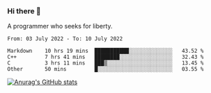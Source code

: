 ### Hi there 👋

<!--
**shejialuo/shejialuo** is a ✨ _special_ ✨ repository because its `README.md` (this file) appears on your GitHub profile.

Here are some ideas to get you started:

- 🔭 I’m currently working on ...
- 🌱 I’m currently learning ...
- 👯 I’m looking to collaborate on ...
- 🤔 I’m looking for help with ...
- 💬 Ask me about ...
- 📫 How to reach me: ...
- 😄 Pronouns: ...
- ⚡ Fun fact: ...
-->

A programmer who seeks for liberty.

<!--START_SECTION:waka-->

```text
From: 03 July 2022 - To: 10 July 2022

Markdown    10 hrs 19 mins  ███████████░░░░░░░░░░░░░░   43.52 %
C++         7 hrs 41 mins   ████████░░░░░░░░░░░░░░░░░   32.43 %
C           3 hrs 11 mins   ███▒░░░░░░░░░░░░░░░░░░░░░   13.45 %
Other       50 mins         █░░░░░░░░░░░░░░░░░░░░░░░░   03.55 %
```

<!--END_SECTION:waka-->

[![Anurag's GitHub stats](https://github-readme-stats.vercel.app/api?username=shejialuo&show_icons=true&theme=dracula)](https://github.com/anuraghazra/github-readme-stats)
